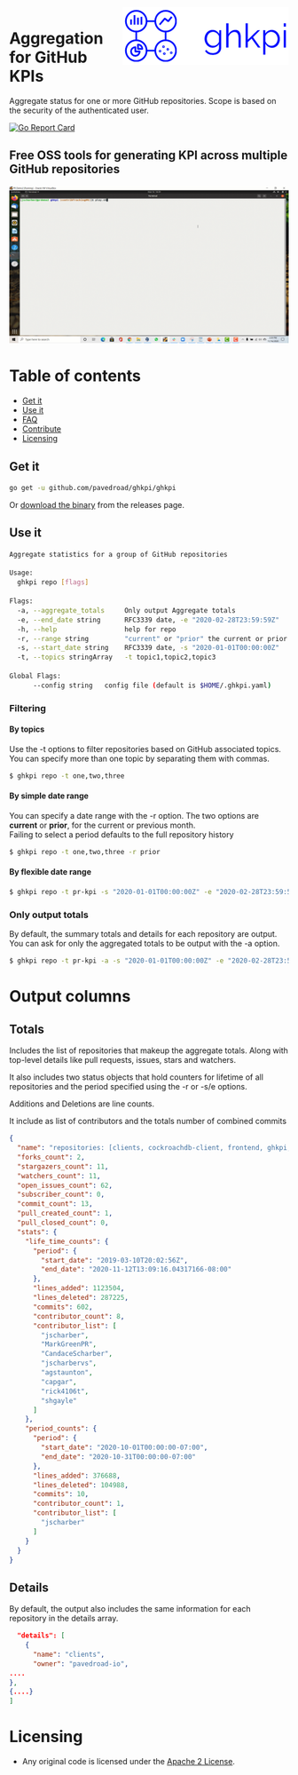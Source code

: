 <img style="float: right; text-align: center;" src="assets/ghkpi-logo.png">



# Aggregation for GitHub KPIs
Aggregate status for one or more GitHub repositories. Scope is based on the security of the authenticated user.


[![Go Report Card](https://goreportcard.com/badge/github.com/pavedroad-io/ghkpi)](https://goreportcard.com/report/github.com/pavedroad-io/ghkpi)
## Free OSS tools for generating KPI across multiple GitHub repositories

<img src="assets/ghkpi-cli-exmaple.gif">

# Table of contents

- [Get it](#get-it)
- [Use it](#use-it)
- [FAQ](FAQ.md)
- [Contribute](CONTRIBUTING.md)
- [Licensing](LICENSE.md)

## Get it

```bash
go get -u github.com/pavedroad/ghkpi/ghkpi
```

Or [download the binary](https://github.com/pavedroad-io/ghkpi/releases/latest) from the releases page.

## Use it
```bash
Aggregate statistics for a group of GitHub repositories

Usage:
  ghkpi repo [flags]

Flags:
  -a, --aggregate_totals     Only output Aggregate totals
  -e, --end_date string      RFC3339 date, -e "2020-02-28T23:59:59Z"
  -h, --help                 help for repo
  -r, --range string         "current" or "prior" the current or prior month respectively
  -s, --start_date string    RFC3339 date, -s "2020-01-01T00:00:00Z"
  -t, --topics stringArray   -t topic1,topic2,topic3

Global Flags:
      --config string   config file (default is $HOME/.ghkpi.yaml)
```

### Filtering

#### By topics
Use the -t options to filter repositories based on GitHub associated topics.  You can specify more than one topic by separating them with commas.

```bash
$ ghkpi repo -t one,two,three
```

#### By simple date range
You can specify a date range with the -r option.  The two options are
**current** or **prior**, for the current or previous month.  
Failing to select a period defaults to the full repository history

```bash
$ ghkpi repo -t one,two,three -r prior
```

#### By flexible date range


```bash
$ ghkpi repo -t pr-kpi -s "2020-01-01T00:00:00Z" -e "2020-02-28T23:59:59Z"
```

### Only output totals
By default, the summary totals and details for each repository are output.
You can ask for only the aggregated totals to be output with the -a option.

```bash
$ ghkpi repo -t pr-kpi -a -s "2020-01-01T00:00:00Z" -e "2020-02-28T23:59:59Z"
```

# Output columns

## Totals
Includes the list of repositories that makeup the aggregate totals.  Along with top-level details like pull requests, issues, stars and watchers.

It also includes two status objects that hold counters for lifetime of 
all repositories and the period specified using the -r or -s/e options.  

Additions and Deletions are line counts.

It include as list of contributors and the totals number of combined commits


```json
{
  "name": "repositories: [clients, cockroachdb-client, frontend, ghkpi, go-core, integrations, pavedroad, roadctl, scripts, templates]",
  "forks_count": 2,
  "stargazers_count": 11,
  "watchers_count": 11,
  "open_issues_count": 62,
  "subscriber_count": 0,
  "commit_count": 13,
  "pull_created_count": 1,
  "pull_closed_count": 0,
  "stats": {
    "life_time_counts": {
      "period": {
        "start_date": "2019-03-10T20:02:56Z",
        "end_date": "2020-11-12T13:09:16.04317166-08:00"
      },
      "lines_added": 1123504,
      "lines_deleted": 287225,
      "commits": 602,
      "contributor_count": 8,
      "contributor_list": [
        "jscharber",
        "MarkGreenPR",
        "CandaceScharber",
        "jscharbervs",
        "agstaunton",
        "capgar",
        "rick4106t",
        "shgayle"
      ]
    },
    "period_counts": {
      "period": {
        "start_date": "2020-10-01T00:00:00-07:00",
        "end_date": "2020-10-31T00:00:00-07:00"
      },
      "lines_added": 376688,
      "lines_deleted": 104988,
      "commits": 10,
      "contributor_count": 1,
      "contributor_list": [
        "jscharber"
      ]
    }
  }
}
```

## Details
By default, the output also includes the same information for each 
repository in the details array.

```json
  "details": [
    {
      "name": "clients",
      "owner": "pavedroad-io",
....
},
{....}
]
```

# Licensing

- Any original code is licensed under the [Apache 2 License](./LICENSE).


